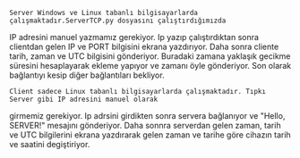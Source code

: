 	Server Windows ve Linux tabanlı bilgisayarlarda çalışmaktadır.ServerTCP.py dosyasını çalıştırdığımızda
IP adresini manuel yazmamız gerekiyor. Ip yazıp çalıştırdıktan sonra clientdan gelen IP ve PORT bilgisini
ekrana yazdırıyor. Daha sonra cliente tarih, zaman ve UTC bilgisini gönderiyor. Buradaki zamana yaklaşık 
gecikme süresini hesaplayarak ekleme yapıyor ve zamanı öyle gönderiyor. Son olarak bağlantıyı kesip diğer 
bağlantıları bekliyor.
	
	Client sadece Linux tabanlı bilgisayarlarda çalışmaktadır. Tıpkı Server gibi IP adresini manuel olarak 
girmemiz gerekiyor. Ip adrsini girdikten sonra servera bağlanıyor ve "Hello, SERVER!" mesajını gönderiyor. 
Daha sonnra serverdan gelen zaman, tarih ve UTC bilgilerini ekrana yazdırarak gelen zaman ve tarihe göre 
cihazın tarih ve saatini degiştiriyor.
